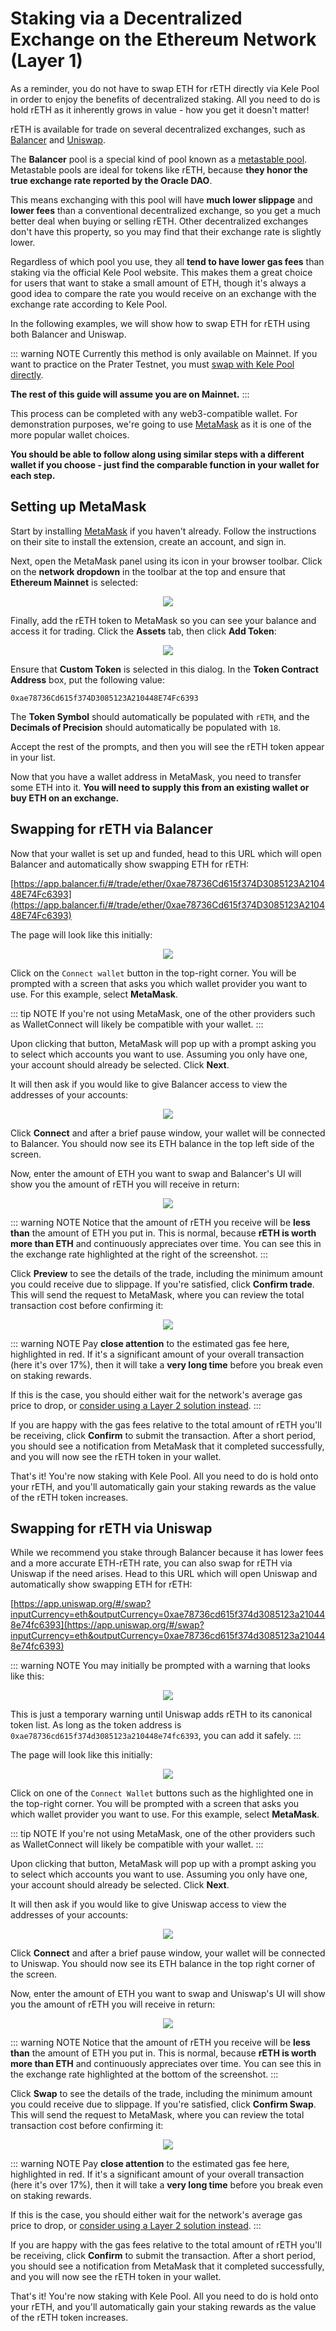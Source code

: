 # Staking via a Decentralized Exchange on the Ethereum Network (Layer 1)

As a reminder, you do not have to swap ETH for rETH directly via Kele Pool in order to enjoy the benefits of decentralized staking.
All you need to do is hold rETH as it inherently grows in value - how you get it doesn't matter!

rETH is available for trade on several decentralized exchanges, such as [Balancer](https://docs.balancer.fi/) and [Uniswap](https://docs.uniswap.org/protocol/introduction).

The **Balancer** pool is a special kind of pool known as a [metastable pool](https://docs.balancer.fi/products/balancer-pools/metastable-pools).
Metastable pools are ideal for tokens like rETH, because **they honor the true exchange rate reported by the Oracle DAO**.

This means exchanging with this pool will have **much lower slippage** and **lower fees** than a conventional decentralized exchange, so you get a much better deal when buying or selling rETH.
Other decentralized exchanges don't have this property, so you may find that their exchange rate is slightly lower.

Regardless of which pool you use, they all **tend to have lower gas fees** than staking via the official Kele Pool website.
This makes them a great choice for users that want to stake a small amount of ETH, though it's always a good idea to compare the rate you would receive on an exchange with the exchange rate according to Kele Pool. 

In the following examples, we will show how to swap ETH for rETH using both Balancer and Uniswap.

::: warning NOTE
Currently this method is only available on Mainnet.
If you want to practice on the Prater Testnet, you must [swap with Kele Pool directly](./via-rp.md).

**The rest of this guide will assume you are on Mainnet.**
:::

This process can be completed with any web3-compatible wallet.
For demonstration purposes, we're going to use [MetaMask](https://metamask.io/) as it is one of the more popular wallet choices.

**You should be able to follow along using similar steps with a different wallet if you choose - just find the comparable function in your wallet for each step.**


## Setting up MetaMask

Start by installing [MetaMask](https://metamask.io/) if you haven't already.
Follow the instructions on their site to install the extension, create an account, and sign in.

Next, open the MetaMask panel using its icon in your browser toolbar.
Click on the **network dropdown** in the toolbar at the top and ensure that **Ethereum Mainnet** is selected:

<center>

![](./images/mm_network_main.png)

</center>

Finally, add the rETH token to MetaMask so you can see your balance and access it for trading.
Click the **Assets** tab, then click **Add Token**:

<center>

![](./images/mm_add_token.png)

</center>

Ensure that **Custom Token** is selected in this dialog.
In the **Token Contract Address** box, put the following value:

```
0xae78736Cd615f374D3085123A210448E74Fc6393
```

The **Token Symbol** should automatically be populated with `rETH`, and the **Decimals of Precision** should automatically be populated with `18`.

Accept the rest of the prompts, and then you will see the rETH token appear in your list.

Now that you have a wallet address in MetaMask, you need to transfer some ETH into it.
**You will need to supply this from an existing wallet or buy ETH on an exchange.**


## Swapping for rETH via Balancer

Now that your wallet is set up and funded, head to this URL which will open Balancer and automatically show swapping ETH for rETH:

[https://app.balancer.fi/#/trade/ether/0xae78736Cd615f374D3085123A210448E74Fc6393](https://app.balancer.fi/#/trade/ether/0xae78736Cd615f374D3085123A210448E74Fc6393)

The page will look like this initially:

<center>

![](./images/balancer.png)

</center>

Click on the `Connect wallet` button in the top-right corner.
You will be prompted with a screen that asks you which wallet provider you want to use.
For this example, select **MetaMask**.

::: tip NOTE
If you're not using MetaMask, one of the other providers such as WalletConnect will likely be compatible with your wallet.
:::

Upon clicking that button, MetaMask will pop up with a prompt asking you to select which accounts you want to use.
Assuming you only have one, your account should already be selected.
Click **Next**.

It will then ask if you would like to give Balancer access to view the addresses of your accounts:

<center>

![](./images/bal_connect.png)

</center>

Click **Connect** and after a brief pause window, your wallet will be connected to Balancer.
You should now see its ETH balance in the top left side of the screen.

Now, enter the amount of ETH you want to swap and Balancer's UI will show you the amount of rETH you will receive in return:

<center>

![](./images/bal_swap.png)

</center>

::: warning NOTE
Notice that the amount of rETH you receive will be **less than** the amount of ETH you put in.
This is normal, because **rETH is worth more than ETH** and continuously appreciates over time.
You can see this in the exchange rate highlighted at the right of the screenshot.
:::

Click **Preview** to see the details of the trade, including the minimum amount you could receive due to slippage.
If you're satisfied, click **Confirm trade**.
This will send the request to MetaMask, where you can review the total transaction cost before confirming it:

<center>

![](./images/mm_gas.png)

</center>

::: warning NOTE
Pay **close attention** to the estimated gas fee here, highlighted in red.
If it's a significant amount of your overall transaction (here it's over 17%), then it will take a **very long time** before you break even on staking rewards.

If this is the case, you should either wait for the network's average gas price to drop, or [consider using a Layer 2 solution instead](./via-l2.md).
::: 

If you are happy with the gas fees relative to the total amount of rETH you'll be receiving, click **Confirm** to submit the transaction.
After a short period, you should see a notification from MetaMask that it completed successfully, and you will now see the rETH token in your wallet.

That's it! You're now staking with Kele Pool. All you need to do is hold onto your rETH, and you'll automatically gain your staking rewards as the value of the rETH token increases.


## Swapping for rETH via Uniswap

While we recommend you stake through Balancer because it has lower fees and a more accurate ETH-rETH rate, you can also swap for rETH via Uniswap if the need arises.
Head to this URL which will open Uniswap and automatically show swapping ETH for rETH:

[https://app.uniswap.org/#/swap?inputCurrency=eth&outputCurrency=0xae78736cd615f374d3085123a210448e74fc6393](https://app.uniswap.org/#/swap?inputCurrency=eth&outputCurrency=0xae78736cd615f374d3085123a210448e74fc6393)

::: warning NOTE
You may initially be prompted with a warning that looks like this:

<center>

![](./images/unknown_token.jpg)

</center>

This is just a temporary warning until Uniswap adds rETH to its canonical token list.
As long as the token address is `0xae78736cd615f374d3085123a210448e74fc6393`, you can add it safely.
:::

The page will look like this initially:

<center>

![](./images/uni_connect.png)

</center>

Click on one of the `Connect Wallet` buttons such as the highlighted one in the top-right corner.
You will be prompted with a screen that asks you which wallet provider you want to use.
For this example, select **MetaMask**.

::: tip NOTE
If you're not using MetaMask, one of the other providers such as WalletConnect will likely be compatible with your wallet.
:::

Upon clicking that button, MetaMask will pop up with a prompt asking you to select which accounts you want to use.
Assuming you only have one, your account should already be selected.
Click **Next**.

It will then ask if you would like to give Uniswap access to view the addresses of your accounts:

<center>

![](./images/mm_connect.png)

</center>

Click **Connect** and after a brief pause window, your wallet will be connected to Uniswap.
You should now see its ETH balance in the top right corner of the screen.

Now, enter the amount of ETH you want to swap and Uniswap's UI will show you the amount of rETH you will receive in return:

<center>

![](./images/uni_swap.png)

</center>

::: warning NOTE
Notice that the amount of rETH you receive will be **less than** the amount of ETH you put in.
This is normal, because **rETH is worth more than ETH** and continuously appreciates over time.
You can see this in the exchange rate highlighted at the bottom of the screenshot.
:::

Click **Swap** to see the details of the trade, including the minimum amount you could receive due to slippage.
If you're satisfied, click **Confirm Swap**.
This will send the request to MetaMask, where you can review the total transaction cost before confirming it:

<center>

![](./images/mm_gas.png)

</center>

::: warning NOTE
Pay **close attention** to the estimated gas fee here, highlighted in red.
If it's a significant amount of your overall transaction (here it's over 17%), then it will take a **very long time** before you break even on staking rewards.

If this is the case, you should either wait for the network's average gas price to drop, or [consider using a Layer 2 solution instead](./via-l2.md).
::: 

If you are happy with the gas fees relative to the total amount of rETH you'll be receiving, click **Confirm** to submit the transaction.
After a short period, you should see a notification from MetaMask that it completed successfully, and you will now see the rETH token in your wallet.

That's it! You're now staking with Kele Pool. All you need to do is hold onto your rETH, and you'll automatically gain your staking rewards as the value of the rETH token increases.
